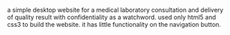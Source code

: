 a simple desktop website for a medical laboratory consultation and delivery of quality result with confidentiality as a watchword.
used only html5 and css3 to build the website.
it has little functionality on the navigation button.
